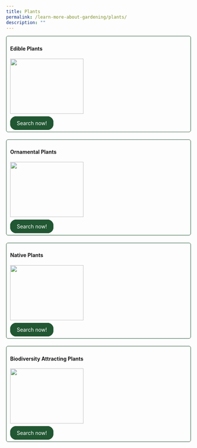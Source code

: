 ```yaml
---
title: Plants
permalink: /learn-more-about-gardening/plants/
description: ""
---
```

<style>
	.wrapper {
		display: grid;
		grid-template-columns: repeat(auto-fit, minmax(275px, 1fr));
		grid-template-rows: auto-fit;
		column-gap: 20px;
		row-gap: 20px;
	}

	.box {
		border: solid 1px #215732 ;
		border-radius: 5px;
		padding: 5px 10px 15px 10px;
		justify-self: stretch;
	}
	
	.plantsearch {
		grid-column-start: 1;
		grid-column-end: 2;
		grid-auto-row: 50px;
	}
	
	.button-primary {
    background-color: #215732;
    border: 2px solid #215732;
    padding: 0.5rem 1rem;
  	border-radius: 1rem;
    color: white !important;
	  text-decoration: none !important;
  }
</style>

<div class="wrapper">
  <div class="box">
		<h4>Edible Plants</h4>
	     <img style="height:150px; width:200px; display: inline" src=""><br>
				<br>
		<a class="button-primary" href="/page-index/glossary/edible-plants/">Search now!</a>
	</div>
	<div class="box">
		<h4>Ornamental Plants</h4>
	     <img style="height:150px; width:200px; display: inline" src=""><br>
			<br>
			<a class="button-primary" href="/page-index/glossary/ornamental-plants/">Search now!</a><br>
	</div>
	<div class="box">
		<h4>Native Plants</h4>
	     <img style="height:150px; width:200px; display: inline" src=""><br>
			<br>
			<a class="button-primary" href="/page-index/glossary/native-plants/">Search now!</a><br>
	</div>
	<div class="box">
		<h4>Biodiversity Attracting Plants</h4>
	     <img style="height:150px; width:200px; display: inline" src=""><br>
			<br>
			<a class="button-primary" href="/page-index/glossary/biodiversity-attracting-plants/">Search now!</a><br>
	</div>
</div>